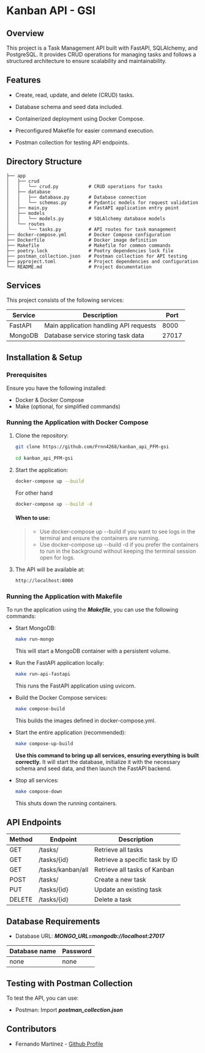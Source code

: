 # Kanban API - GSI

## Overview

This project is a Task Management API built with FastAPI, SQLAlchemy, and PostgreSQL. It provides CRUD operations for managing tasks and follows a structured architecture to ensure scalability and maintainability.

## Features

- Create, read, update, and delete (CRUD) tasks.

- Database schema and seed data included.

- Containerized deployment using Docker Compose.

- Preconfigured Makefile for easier command execution.

- Postman collection for testing API endpoints.

## Directory Structure

```plaintext
├── app
│   ├── crud
│   │   └── crud.py           # CRUD operations for tasks
│   ├── database
│   │   ├── database.py       # Database connection
│   │   └── schemas.py        # Pydantic models for request validation
│   ├── main.py               # FastAPI application entry point
│   ├── models
│   │   └── models.py         # SQLAlchemy database models
│   └── routes
│       └── tasks.py          # API routes for task management
├── docker-compose.yml        # Docker Compose configuration
├── Dockerfile                # Docker image definition
├── Makefile                  # Makefile for common commands
├── poetry.lock               # Poetry dependencies lock file
├── postman_collection.json   # Postman collection for API testing
├── pyproject.toml            # Project dependencies and configuration
└── README.md                 # Project documentation
```

## Services

This project consists of the following services:

| Service  | Description  | Port  |
| ------------ | ------------ | ------------ |
| FastAPI | Main application handling API requests  | 8000  |
| MongoDB  | Database service storing task data  | 27017  |

## Installation & Setup

### Prerequisites

Ensure you have the following installed:

- Docker & Docker Compose
- Make (optional, for simplified commands)

### Running the Application with Docker Compose

1. Clone the repository:

	```bash
	git clone https://github.com/Frnn4268/kanban_api_PFM-gsi
		 
	cd kanban_api_PFM-gsi
	```

2. Start the application:

	```bash
	docker-compose up --build
	```
	For other hand
	```bash
	docker-compose up --build -d
	```

	#### When to use:

	> - Use docker-compose up --build if you want to see logs in the terminal and ensure the containers are running.
	> -  Use docker-compose up --build -d if you prefer the containers to run in the background without keeping the terminal session open for logs.

3. The API will be available at:

	```bash
	http://localhost:8000
	```
### Running the Application with Makefile

To run the application using the ***Makefile***, you can use the following commands:

- Start MongoDB:

	```bash
	make run-mongo
	```
	
	This will start a MongoDB container with a persistent volume.

- Run the FastAPI application locally:

	```bash
	make run-api-fastapi
	```
	
	This runs the FastAPI application using uvicorn.

- Build the Docker Compose services:

	```bash
	make compose-build
	```
	
	This builds the images defined in docker-compose.yml.

- Start the entire application (recommended):

	```bash
	make compose-up-build
	```
	
	**Use this command to bring up all services, ensuring everything is built correctly.** It will start the database, initialize it with the necessary schema and seed data, and then launch the FastAPI backend.

- Stop all services:

	```bash
	make compose-down
	```
	
	This shuts down the running containers.

## API Endpoints

| Method  | Endpoint  | Description  |
| ------------ | ------------ | ------------ |
|  GET |  /tasks/  |  Retrieve all tasks  |
| GET  |  /tasks/{id}  | Retrieve a specific task by ID |
| GET  | /tasks/kanban/all | Retrieve all tasks of Kanban  |
| POST  | /tasks/  | Create a new task  |
| PUT  | /tasks/{id}  | Update an existing task  |
| DELETE  | /tasks/{id}  | Delete a task  |

## Database Requirements

- Database URL: ***MONGO_URL=mongodb://localhost:27017***

| Database name  | Password  | 
| ------------ | ------------ | 
|  none |  none  |  

## Testing with Postman Collection

To test the API, you can use:

- Postman: Import ***postman_collection.json***

## Contributors

- Fernando Martínez - [Github Profile](https://github.com/Frnn4268 "Github Profile")
